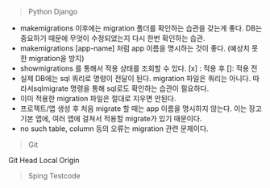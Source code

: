 > Python Django

- makemigrations 이후에는 migration 폴더를 확인하는 습관을 갖는게 좋다. DB는 중요하기 때문에 무엇이 수정되었는지 다시 한번 확인하는 습관.
- makemigrations [app-name] 처럼 app 이름을 명시하는 것이 좋다. (예상치 못한 migration을 방지)
- showmigrations 를 통해서 적용 상태를 조회할 수 있다. [x] : 적용 후 []: 적용 전
- 실제 DB에는 sql 쿼리로 명령이 전달이 된다. migration 파일은 쿼리는 아니다. 따라서sqlmigrate 명령을 통해 sql로도 확인하는 습관이 필요하다.
- 이미 적용한 migration 파일은 절대로 지우면 안된다.
- 프로젝트/앱 생성 후 처음 migrate 할 때는 app 이름을 명시하지 않는다. 이는 장고 기본 앱에, 여러 앱에 걸쳐서 적용할 migrate가 있기 때문이다.
- no such table, column 등의 오류는 migration 관련 문제이다.



> Git

Git Head
Local
Origin

> Sping
Testcode